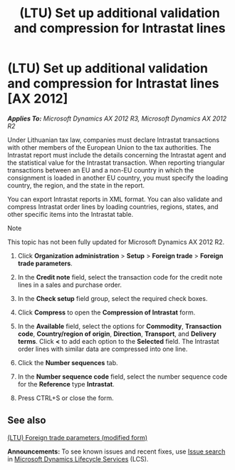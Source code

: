 ﻿---
title: (LTU) Set up additional validation and compression for Intrastat lines
TOCTitle: (LTU) Set up additional validation and compression for Intrastat lines
ms:assetid: 4c8f2305-4185-47eb-93eb-87ddbb4ceaab
ms:mtpsurl: https://technet.microsoft.com/en-us/library/JJ665072(v=AX.60)
ms:contentKeyID: 49386655
ms.date: 04/18/2014
mtps_version: v=AX.60
---

# (LTU) Set up additional validation and compression for Intrastat lines [AX 2012]


_**Applies To:** Microsoft Dynamics AX 2012 R3, Microsoft Dynamics AX 2012 R2_

Under Lithuanian tax law, companies must declare Intrastat transactions with other members of the European Union to the tax authorities. The Intrastat report must include the details concerning the Intrastat agent and the statistical value for the Intrastat transaction. When reporting triangular transactions between an EU and a non-EU country in which the consignment is loaded in another EU country, you must specify the loading country, the region, and the state in the report.

You can export Intrastat reports in XML format. You can also validate and compress Intrastat order lines by loading countries, regions, states, and other specific items into the Intrastat table.


> [!NOTE]
> <P>This topic has not been fully updated for Microsoft Dynamics AX 2012 R2.</P>



1.  Click **Organization administration** \> **Setup** \> **Foreign trade** \> **Foreign trade parameters**.

2.  In the **Credit note** field, select the transaction code for the credit note lines in a sales and purchase order.

3.  In the **Check setup** field group, select the required check boxes.

4.  Click **Compress** to open the **Compression of Intrastat** form.

5.  In the **Available** field, select the options for **Commodity**, **Transaction code**, **Country/region of origin**, **Direction**, **Transport**, and **Delivery terms**. Click **\<** to add each option to the **Selected** field. The Intrastat order lines with similar data are compressed into one line.

6.  Click the **Number sequences** tab.

7.  In the **Number sequence code** field, select the number sequence code for the **Reference** type **Intrastat**.

8.  Press CTRL+S or close the form.

## See also

[(LTU) Foreign trade parameters (modified form)](https://technet.microsoft.com/en-us/library/jj678085\(v=ax.60\))

  
**Announcements:** To see known issues and recent fixes, use [Issue search](http://go.microsoft.com/fwlink/?linkid=389258) in [Microsoft Dynamics Lifecycle Services](http://go.microsoft.com/fwlink/?linkid=306505) (LCS).

